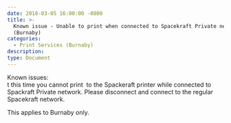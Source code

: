```yaml
---
date: 2018-03-05 16:00:00 -0800
title: >-
  Known issue - Unable to print when connected to Spacekraft Private network
  (Burnaby)
categories:
  - Print Services (Burnaby)
description:
type: Document
---
```


<u><em><strong></strong></em></u>

Known issues:<br>t this time you cannot print  to the Spackeraft printer while connected to Spackraft Private network. Please disconnect and connect to the regular Spacekraft network.

This applies to Burnaby only.
